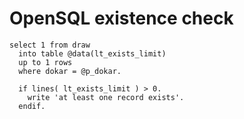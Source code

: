 # OpenSQL existence check

``` ABAP
select 1 from draw
  into table @data(lt_exists_limit)
  up to 1 rows
  where dokar = @p_dokar.

  if lines( lt_exists_limit ) > 0.
    write 'at least one record exists'.
  endif.
```